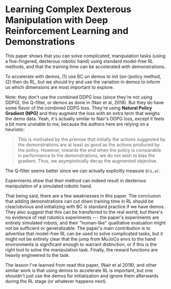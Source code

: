 # Learning Complex Dexterous Manipulation with Deep Reinforcement Learning and Demonstrations

This paper shows that you can solve complicated, manipulation tasks (using a
five-fingered, dexterous robotic hand) using standard model-free RL methods, and
that the training time can be accelerated with demonstrations.

To accelerate with demos, (1) use BC on demos to init (on-)policy method, (2)
then do RL, but we should try and use the variation in demos to inform us
which dimensions are most important to explore. 

Note: they don't use the combined DDPG loss (since they're not using DDPG), the
Q-filter, or demos as done in (Nair et al, 2018). But they do have some flavor
of the combined DDPG loss. They're using **Natural Policy Gradient (NPG)** and
they augment the loss with an extra term that weighs the demo data. Yeah, it's
actually similar to Nair's DDPG loss, except it feels a bit more unstable to me,
because the authors here are relying on a heuristic:

> This is motivated by the premise that initially the actions suggested by the
> demonstrations are at least as good as the actions produced by the policy.
> However, towards the end when the policy is comparable in performance to the
> demonstrations, we do not wish to bias the gradient. Thus, we asymptotically
> decay the augmented objective.

The Q-filter seems better since we can actually explicitly measure `Q(s,a)`.

Experiments show that their method can indeed result in dexterous manipulation
of a simulated robotic hand.

That being said, there are a few weaknesses in this paper. The conclusion that
adding demonstrations can cut down training time in RL should be clear/obvious
and initializing with BC is standard practice if we have demos.  They also
suggest that this can be transferred to the real world, but there's no evidence
of real robotics experiments --- the paper's experiments are entirely simulated
robots, and their "human-like" qualitative evaluation might not be sufficient or
generalizable. The paper's main contribution is to advertise that model-free RL
can be used to solve complicated tasks, but it might not be entirely clear that
the jump from MuJoCo envs to the hand environments is significant enough to
warrant distinction, or if this is the right tool to solve the manipulation
task. Finally, the reward functions are heavily engineered to the task.

The lesson I've learned from read this paper, (Nair et al 2018), and other
similar work is that using demos to accelerate RL is important, but one
shouldn't just use the demos for initialization and ignore them afterwards
during the RL stage (or whatever happens next).
